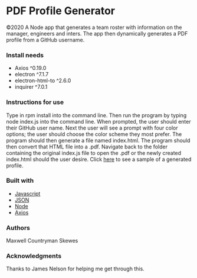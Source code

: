 # PDF Profile Generator
©2020
A Node app that generates a team roster with information on the manager, engineers and inters. The app then dynamically generates a PDF profile from a GitHub username.

### Install needs
* Axios ^0.19.0
* electron ^7.1.7
* electron-html-to ^2.6.0
* inquirer ^7.0.1

### Instructions for use
Type in rpm install into the command line.
Then run the program by typing node index.js into the command line.
When prompted, the user should enter their GitHub user name.
Next the user will see a prompt with four color options; the user should choose the color scheme they most prefer.
The program should then generate a file named index.html.
The program should then convert that HTML file into a .pdf.
Navigate back to the folder containing the original index.js file to open the .pdf or the newly created index.html should the user desire.
Click [here](https://maxskewes.github.io/PDF-Profile-Generator/) to see a sample of a generated profile.

### Built with
* [Javascript](https://www.javascript.com)
* [JSON](https://www.json.org)
* [Node](https://nodejs.org)
* [Axios](https://www.axios.com)

### Authors
Maxwell Countryman Skewes

### Acknowledgments
Thanks to James Nelson for helping me get through this.

